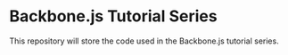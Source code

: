 # Backbone.js Tutorial Series

This repository will store the code used in the Backbone.js tutorial series.